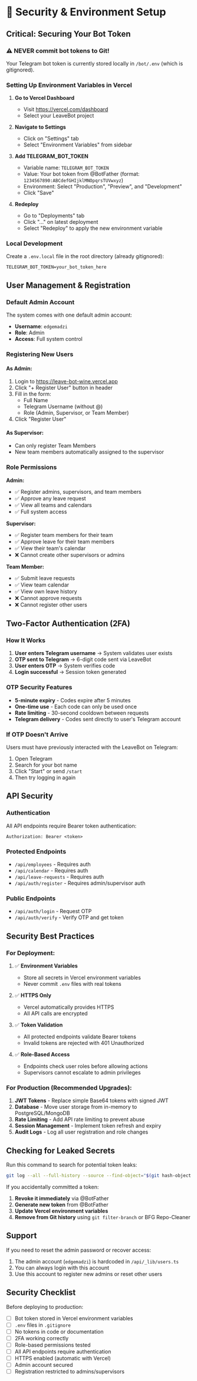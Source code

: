 # 🔐 Security & Environment Setup

## Critical: Securing Your Bot Token

### ⚠️ NEVER commit bot tokens to Git!

Your Telegram bot token is currently stored locally in `/bot/.env` (which is gitignored).

### Setting Up Environment Variables in Vercel

1. **Go to Vercel Dashboard**
   - Visit https://vercel.com/dashboard
   - Select your LeaveBot project

2. **Navigate to Settings**
   - Click on "Settings" tab
   - Select "Environment Variables" from sidebar

3. **Add TELEGRAM_BOT_TOKEN**
   - Variable name: `TELEGRAM_BOT_TOKEN`
   - Value: Your bot token from @BotFather (format: `1234567890:ABCdefGHIjklMNOpqrsTUVwxyz`)
   - Environment: Select "Production", "Preview", and "Development"
   - Click "Save"

4. **Redeploy**
   - Go to "Deployments" tab
   - Click "..." on latest deployment
   - Select "Redeploy" to apply the new environment variable

### Local Development

Create a `.env.local` file in the root directory (already gitignored):

```env
TELEGRAM_BOT_TOKEN=your_bot_token_here
```

## User Management & Registration

### Default Admin Account

The system comes with one default admin account:
- **Username**: `edgemadzi`
- **Role**: Admin
- **Access**: Full system control

### Registering New Users

#### As Admin:
1. Login to https://leave-bot-wine.vercel.app
2. Click "+ Register User" button in header
3. Fill in the form:
   - Full Name
   - Telegram Username (without @)
   - Role (Admin, Supervisor, or Team Member)
4. Click "Register User"

#### As Supervisor:
- Can only register Team Members
- New team members automatically assigned to the supervisor

### Role Permissions

**Admin:**
- ✅ Register admins, supervisors, and team members
- ✅ Approve any leave request
- ✅ View all teams and calendars
- ✅ Full system access

**Supervisor:**
- ✅ Register team members for their team
- ✅ Approve leave for their team members
- ✅ View their team's calendar
- ❌ Cannot create other supervisors or admins

**Team Member:**
- ✅ Submit leave requests
- ✅ View team calendar
- ✅ View own leave history
- ❌ Cannot approve requests
- ❌ Cannot register other users

## Two-Factor Authentication (2FA)

### How It Works

1. **User enters Telegram username** → System validates user exists
2. **OTP sent to Telegram** → 6-digit code sent via LeaveBot
3. **User enters OTP** → System verifies code
4. **Login successful** → Session token generated

### OTP Security Features

- **5-minute expiry** - Codes expire after 5 minutes
- **One-time use** - Each code can only be used once
- **Rate limiting** - 30-second cooldown between requests
- **Telegram delivery** - Codes sent directly to user's Telegram account

### If OTP Doesn't Arrive

Users must have previously interacted with the LeaveBot on Telegram:
1. Open Telegram
2. Search for your bot name
3. Click "Start" or send `/start`
4. Then try logging in again

## API Security

### Authentication

All API endpoints require Bearer token authentication:

```http
Authorization: Bearer <token>
```

### Protected Endpoints

- `/api/employees` - Requires auth
- `/api/calendar` - Requires auth
- `/api/leave-requests` - Requires auth
- `/api/auth/register` - Requires admin/supervisor auth

### Public Endpoints

- `/api/auth/login` - Request OTP
- `/api/auth/verify` - Verify OTP and get token

## Security Best Practices

### For Deployment:

1. ✅ **Environment Variables**
   - Store all secrets in Vercel environment variables
   - Never commit `.env` files with real tokens

2. ✅ **HTTPS Only**
   - Vercel automatically provides HTTPS
   - All API calls are encrypted

3. ✅ **Token Validation**
   - All protected endpoints validate Bearer tokens
   - Invalid tokens are rejected with 401 Unauthorized

4. ✅ **Role-Based Access**
   - Endpoints check user roles before allowing actions
   - Supervisors cannot escalate to admin privileges

### For Production (Recommended Upgrades):

1. **JWT Tokens** - Replace simple Base64 tokens with signed JWT
2. **Database** - Move user storage from in-memory to PostgreSQL/MongoDB
3. **Rate Limiting** - Add API rate limiting to prevent abuse
4. **Session Management** - Implement token refresh and expiry
5. **Audit Logs** - Log all user registration and role changes

## Checking for Leaked Secrets

Run this command to search for potential token leaks:

```bash
git log --all --full-history --source --find-object="$(git hash-object path/to/.env)"
```

If you accidentally committed a token:
1. **Revoke it immediately** via @BotFather
2. **Generate new token** from @BotFather
3. **Update Vercel environment variables**
4. **Remove from Git history** using `git filter-branch` or BFG Repo-Cleaner

## Support

If you need to reset the admin password or recover access:
1. The admin account (`edgemadzi`) is hardcoded in `/api/_lib/users.ts`
2. You can always login with this account
3. Use this account to register new admins or reset other users

## Security Checklist

Before deploying to production:

- [ ] Bot token stored in Vercel environment variables
- [ ] `.env` files in `.gitignore`
- [ ] No tokens in code or documentation
- [ ] 2FA working correctly
- [ ] Role-based permissions tested
- [ ] All API endpoints require authentication
- [ ] HTTPS enabled (automatic with Vercel)
- [ ] Admin account secured
- [ ] Registration restricted to admins/supervisors
